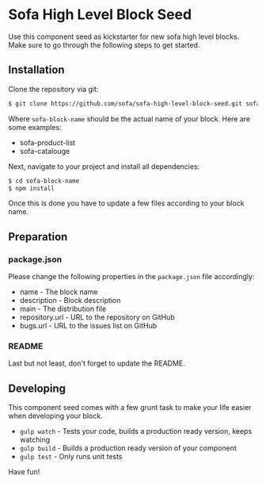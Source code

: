 # Sofa High Level Block Seed

Use this component seed as kickstarter for new sofa high level blocks. Make sure to
go through the following steps to get started.

## Installation

Clone the repository via git:

```sh
$ git clone https://github.com/sofa/sofa-high-level-block-seed.git sofa-block-name
```

Where `sofa-block-name` should be the actual name of your block. Here are
some examples:

- sofa-product-list
- sofa-catalouge

Next, navigate to your project and install all dependencies:

```sh
$ cd sofa-block-name
$ npm install
```

Once this is done you have to update a few files according to your block name.

## Preparation

### package.json

Please change the following properties in the `package.json` file accordingly:

- name - The block name
- description - Block description
- main - The distribution file
- repository.url - URL to the repository on GitHub
- bugs.url - URL to the issues list on GitHub

### README

Last but not least, don't forget to update the README.

## Developing

This component seed comes with a few grunt task to make your life easier when
developing your block.

- `gulp watch` - Tests your code, builds a production ready version, keeps watching
- `gulp build` - Builds a production ready version of your component
- `gulp test` - Only runs unit tests

Have fun!
